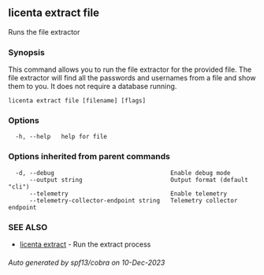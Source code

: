 ## licenta extract file

Runs the file extractor

### Synopsis

This command allows you to run the file extractor for the provided file. The file extractor will find all the passwords and usernames from a file and show them to you. It does not require a database running.

```
licenta extract file [filename] [flags]
```

### Options

```
  -h, --help   help for file
```

### Options inherited from parent commands

```
  -d, --debug                                 Enable debug mode
      --output string                         Output format (default "cli")
      --telemetry                             Enable telemetry
      --telemetry-collector-endpoint string   Telemetry collector endpoint
```

### SEE ALSO

* [licenta extract](licenta_extract.md)	 - Run the extract process

###### Auto generated by spf13/cobra on 10-Dec-2023
